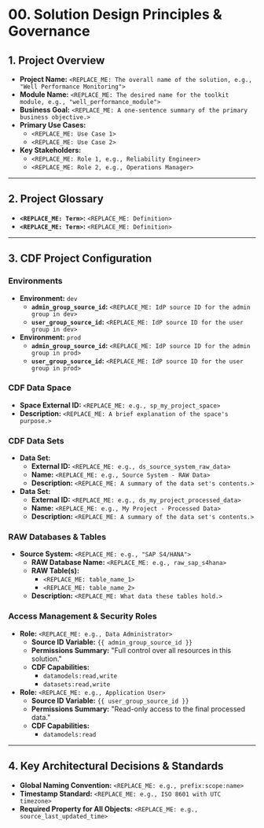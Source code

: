# 00. Solution Design Principles & Governance
<!--
This document captures the highest-level decisions for the solution.
As the Solution Architect, your goal is to fill in all placeholders.
The AI will use this document to generate the foundational configuration.
-->

## 1. Project Overview

- **Project Name:** `<REPLACE_ME: The overall name of the solution, e.g., "Well Performance Monitoring">`
- **Module Name:** `<REPLACE_ME: The desired name for the toolkit module, e.g., "well_performance_module">`
- **Business Goal:** `<REPLACE_ME: A one-sentence summary of the primary business objective.>`
- **Primary Use Cases:**
    - `<REPLACE_ME: Use Case 1>`
    - `<REPLACE_ME: Use Case 2>`
- **Key Stakeholders:**
    - `<REPLACE_ME: Role 1, e.g., Reliability Engineer>`
    - `<REPLACE_ME: Role 2, e.g., Operations Manager>`

---

## 2. Project Glossary

<!-- Add all key business terms, acronyms, and abbreviations here to ensure clarity. -->
- **`<REPLACE_ME: Term>`:** `<REPLACE_ME: Definition>`
- **`<REPLACE_ME: Term>`:** `<REPLACE_ME: Definition>`

---

## 3. CDF Project Configuration

### Environments

<!--
Define the different environments for your project (e.g., dev, test, prod).
For each environment, provide the source ID for each security group.
A source ID is the unique identifier from your Identity Provider (e.g., an Azure AD group object ID).
The AI will use these to create `config.[env].yaml` files.
-->
- **Environment:** `dev`
    - **`admin_group_source_id`:** `<REPLACE_ME: IdP source ID for the admin group in dev>`
    - **`user_group_source_id`:** `<REPLACE_ME: IdP source ID for the user group in dev>`
- **Environment:** `prod`
    - **`admin_group_source_id`:** `<REPLACE_ME: IdP source ID for the admin group in prod>`
    - **`user_group_source_id`:** `<REPLACE_ME: IdP source ID for the user group in prod>`

### CDF Data Space

<!-- A space is the top-level container for data models in CDF. -->
- **Space External ID:** `<REPLACE_ME: e.g., sp_my_project_space>`
- **Description:** `<REPLACE_ME: A brief explanation of the space's purpose.>`

### CDF Data Sets

<!-- Define each data set required. Data sets group data from a common source. -->
- **Data Set:**
    - **External ID:** `<REPLACE_ME: e.g., ds_source_system_raw_data>`
    - **Name:** `<REPLACE_ME: e.g., Source System - RAW Data>`
    - **Description:** `<REPLACE_ME: A summary of the data set's contents.>`
- **Data Set:**
    - **External ID:** `<REPLACE_ME: e.g., ds_my_project_processed_data>`
    - **Name:** `<REPLACE_ME: e.g., My Project - Processed Data>`
    - **Description:** `<REPLACE_ME: A summary of the data set's contents.>`

### RAW Databases & Tables

<!-- Define each source system that will provide data to CDF RAW. -->
- **Source System:** `<REPLACE_ME: e.g., "SAP S4/HANA">`
    - **RAW Database Name:** `<REPLACE_ME: e.g., raw_sap_s4hana>`
    - **RAW Table(s):**
        - `<REPLACE_ME: table_name_1>`
        - `<REPLACE_ME: table_name_2>`
    - **Description:** `<REPLACE_ME: What data these tables hold.>`

### Access Management & Security Roles

<!-- Define the access roles needed for this solution. -->
- **Role:** `<REPLACE_ME: e.g., Data Administrator>`
    - **Source ID Variable:** `{{ admin_group_source_id }}` <!-- This MUST match a variable in the Environments section -->
    - **Permissions Summary:** "Full control over all resources in this solution."
    - **CDF Capabilities:** <!-- List the required permissions for this role -->
        - `datamodels:read,write`
        - `datasets:read,write`
- **Role:** `<REPLACE_ME: e.g., Application User>`
    - **Source ID Variable:** `{{ user_group_source_id }}` <!-- This MUST match a variable in the Environments section -->
    - **Permissions Summary:** "Read-only access to the final processed data."
    - **CDF Capabilities:** <!-- List the required permissions for this role -->
        - `datamodels:read`

---

## 4. Key Architectural Decisions & Standards

<!-- Document critical technical standards to be enforced by the AI. -->
- **Global Naming Convention:** `<REPLACE_ME: e.g., prefix:scope:name>`
- **Timestamp Standard:** `<REPLACE_ME: e.g., ISO 8601 with UTC timezone>`
- **Required Property for All Objects:** `<REPLACE_ME: e.g., source_last_updated_time>`
